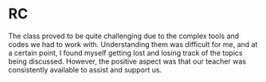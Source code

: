# RC
The class proved to be quite challenging due to the complex tools and codes we had to work with. Understanding them was difficult for me, and at a certain point, I found myself getting lost and losing track of the topics being discussed. However, the positive aspect was that our teacher was consistently available to assist and support us. 
